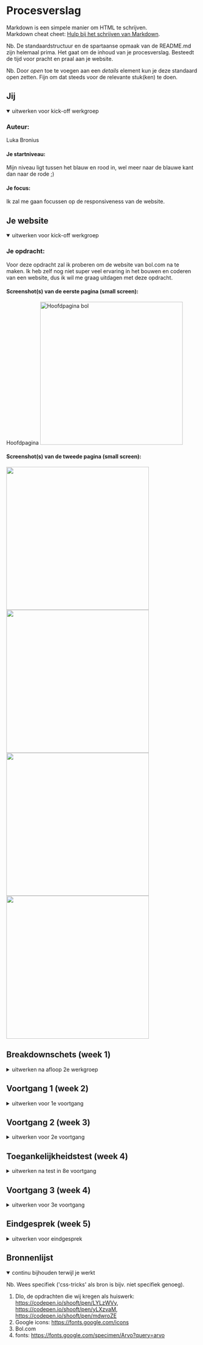# Procesverslag
Markdown is een simpele manier om HTML te schrijven.  
Markdown cheat cheet: [Hulp bij het schrijven van Markdown](https://github.com/adam-p/markdown-here/wiki/Markdown-Cheatsheet).

Nb. De standaardstructuur en de spartaanse opmaak van de README.md zijn helemaal prima. Het gaat om de inhoud van je procesverslag. Besteedt de tijd voor pracht en praal aan je website.

Nb. Door *open* toe te voegen aan een *details* element kun je deze standaard open zetten. Fijn om dat steeds voor de relevante stuk(ken) te doen.





## Jij

<details open>
<summary>uitwerken voor kick-off werkgroep</summary>

### Auteur:
Luka Bronius

#### Je startniveau:
Mijn niveau ligt tussen het blauw en rood in, wel meer naar de blauwe kant dan naar de rode ;)

#### Je focus:
Ik zal me gaan focussen op de responsiveness van de website.
 
</details>





## Je website

<details open>
<summary>uitwerken voor kick-off werkgroep</summary>

### Je opdracht:
Voor deze opdracht zal ik proberen om de website van bol.com na te maken. Ik heb zelf nog niet super veel ervaring in het bouwen en coderen van een website, dus ik wil me graag uitdagen met deze opdracht.

#### Screenshot(s) van de eerste pagina (small screen): 
Hoofdpagina
<img src="images/bol4.png" width="375px" alt="Hoofdpagina bol">

#### Screenshot(s) van de tweede pagina (small screen):
<img src="images/breekdown.png" width="375px" alt="">
 <img src="images/breekdown_2.png" width="375px" alt="">
 <img src="images/breekdown_3.png" width="375px" alt="">
  <img src="images/breekdown_4.png" width="375px" alt="">
</details>





## Breakdownschets (week 1)

<details>
<summary>uitwerken na afloop 2e werkgroep</summary>

### de 1e pagina
<img src="images/breakdown_2.png" width="375px" alt="Hoofdpagina bol">
 
 ### pagina 2: 
<img src="images/breakdown.png" width="375px" alt="mode pagina">

</details>





## Voortgang 1 (week 2)

<details>
<summary>uitwerken voor 1e voortgang</summary>

### Stand van zaken
In het begin van het project was ikzelf erg enthousiast en had ik er ook erg veel zin in. Echter, nu dat we twee weken verder zijn is mijn enthousiasme veranderd in frustratie. De vele elementen en termen die terugkomen bij het coderen, verwarren mij erg snel. Hierdoor ben ik soms wel urenlang bezig geweest met ‘’gemakkelijke’’ code.  


### Verslag van meeting
Nadat ik een gesprek had gehad met de docent, kreeg ik wat meer inzicht van wat ikzelf nou eigenlijk allemaal net verkeerd deed. Ik had mijn focus al te snel op het css bestand neergelegd, waardoor mijn html bestand eigenlijk een.. zooitje was. Hier kreeg ik erg bruikbare tips en feedback op.

- Ik moest mij eerst gaan focussen op het corrigeren en verbeteren van mijn HTML bestand.
- Ik moest elementen op een andere manier in het html bestand plaatsen, hiermee bedoel ik > goed nesten.
- Ik moet beter opletten op het goed sluiten van elementen. 
- ...

</details>





## Voortgang 2 (week 3)

<details>
<summary>uitwerken voor 2e voortgang</summary>

### Stand van zaken
In de 2e week had ik een enorme sprong gemaakt. Mijn HTML was al een stuk verbeterd en meerendeels van de HTML bestand had ik al met het css bestand mooier opgemaakt.

### Verslag van meeting
Tijdens het 2e voortgang gesprek kreeg ik weer hele bruikbare feedback van de docent.

- Ik gebruik te veel PX en EM's door elkaar, ik moet dit veranderen naar em's.
- Ik gebruik te vaak position: relative/absolute, terwijl ik gemakkelijk de margin kan gebruiken.
- Ik moet mijn classes op de parent plaatsen, en niet op een van de child's.
- Ik kan in mijn css bestand sommige code korter en compacter schrijven.
- Ik moet gaan beginnen met het maken van de hamburgermenu en de 2e webpagina.

</details>





## Toegankelijkheidstest (week 4)

<details>
<summary>uitwerken na test in 8e voortgang</summary>

### Bevindingen
Lijst met je bevindingen die in de test naar voren kwamen:
- Ik zag dat ik hier en daar nog een aantal: states, mistte, zoals bij verschillende links (a's).
- Ook zag ik dat mijn button in de banner niet gezien werd als je door de website heen tabt' 
- De reader last alles volledig op, ook de tekst die in de href stonden, hierdoor las de reader sommige elementen 2x op, zoals bij de Li's in de nav.

#### States toevoegen
<img src="images/bevinding.png" width="375px" alt="">

Deze Li's (a's) hadden eerst geen underline als je over de foto/tekst heen hover'de, dit heb ik opgelost doormiddel van states toe te voegen aan deze verschillende elementen.

#### Banner
<img src="images/bevinding2.png" width="375px" alt="">
 
Hier zie je de banner die aan de top staat van mijn pagina. Ik heb de a rondom de banner gezet, waardoor hij nu volledig klikbaar is geworden.

</details>





## Voortgang 3 (week 4)

<details>
<summary>uitwerken voor 3e voortgang</summary>

### Stand van zaken
Tijdens de 3e en laatste voortganggesprek was ik erg blij en tevreden over mijn werk. Ik liep wel enigsinds achter omdat ik nog geen 2e pagina had gemaakt. 
Hier zal ik in het weekend en de komende week hard aan gaan werken. 


### Verslag van meeting
hier na afloop snel de uitkomsten van de meeting vastleggen

- Mijn focus is om mijn website responsive te maken, echter had had ik dit nog niet verwerkt in mijn website, dus dit is een punt waar ik wel hard aan moet gaan werken de komende dagen.
- Ook moet ik de komende dagen beginnen aan mijn 2e pagina.
 
</details>


## Eindgesprek (week 5)

<details>
<summary>uitwerken voor eindgesprek</summary>

### Stand van zaken
In het begin had ik erg veel moeite met de vele verschillende elementen. Ook vond ik het correct nesten van de verschillende elementen erg moeilijk en erg verwarrend.
In de eerste week had ik het volgende gebouwd: <img src="images/first.png" width="375px" alt=""> Zoals je hier kan zien was ik 1) te snel begonnen met het stylen van de elementen en 2) was mijn html bestand een chaos, zoals je hier kan zien: <img src="images/html.png" width="375px" alt="">
Ik vond het coderen in het begin erg frustrerend, vooral omdat ik het meerendeels gewoon niet begreep. Maar na meerdere feedback-gesprekken, eigen research en hulp vragen aan mijn mede-studenten, begon ik het steeds meer te begrijpen. De vele opdrachten die wij kregen als huiswerk hebben mij ook degelijk geholpen in het begrijpen van de verschillende manieren van hoe je elementen kan stylen. 

### Screenshot(s)

hier screenshot(s) van je eindresultaat

</details>





## Bronnenlijst

<details open>
<summary>continu bijhouden terwijl je werkt</summary>

Nb. Wees specifiek ('css-tricks' als bron is bijv. niet specifiek genoeg).

1. Dlo, de opdrachten die wij kregen als huiswerk: https://codepen.io/shooft/pen/LYLzWVy, https://codepen.io/shooft/pen/yLXzvaM, https://codepen.io/shooft/pen/mdwroZE
2. Google icons: https://fonts.google.com/icons
3. Bol.com
4. fonts: https://fonts.google.com/specimen/Arvo?query=arvo

</details>
